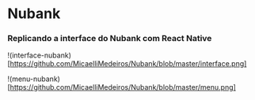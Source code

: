 # Nubank
### Replicando a interface do Nubank com React Native


!(interface-nubank)[https://github.com/MicaelliMedeiros/Nubank/blob/master/interface.png]

!(menu-nubank)[https://github.com/MicaelliMedeiros/Nubank/blob/master/menu.png]

